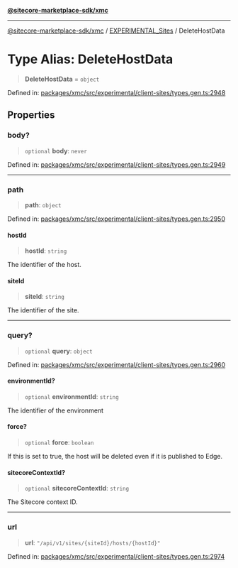 [**@sitecore-marketplace-sdk/xmc**](../../../../README.md)

***

[@sitecore-marketplace-sdk/xmc](../../../../README.md) / [EXPERIMENTAL\_Sites](../README.md) / DeleteHostData

# Type Alias: DeleteHostData

> **DeleteHostData** = `object`

Defined in: [packages/xmc/src/experimental/client-sites/types.gen.ts:2948](https://github.com/Sitecore/marketplace-sdk/blob/main/packages/xmc/src/experimental/client-sites/types.gen.ts#L2948)

## Properties

### body?

> `optional` **body**: `never`

Defined in: [packages/xmc/src/experimental/client-sites/types.gen.ts:2949](https://github.com/Sitecore/marketplace-sdk/blob/main/packages/xmc/src/experimental/client-sites/types.gen.ts#L2949)

***

### path

> **path**: `object`

Defined in: [packages/xmc/src/experimental/client-sites/types.gen.ts:2950](https://github.com/Sitecore/marketplace-sdk/blob/main/packages/xmc/src/experimental/client-sites/types.gen.ts#L2950)

#### hostId

> **hostId**: `string`

The identifier of the host.

#### siteId

> **siteId**: `string`

The identifier of the site.

***

### query?

> `optional` **query**: `object`

Defined in: [packages/xmc/src/experimental/client-sites/types.gen.ts:2960](https://github.com/Sitecore/marketplace-sdk/blob/main/packages/xmc/src/experimental/client-sites/types.gen.ts#L2960)

#### environmentId?

> `optional` **environmentId**: `string`

The identifier of the environment

#### force?

> `optional` **force**: `boolean`

If this is set to true, the host will be deleted even if it is published to Edge.

#### sitecoreContextId?

> `optional` **sitecoreContextId**: `string`

The Sitecore context ID.

***

### url

> **url**: `"/api/v1/sites/{siteId}/hosts/{hostId}"`

Defined in: [packages/xmc/src/experimental/client-sites/types.gen.ts:2974](https://github.com/Sitecore/marketplace-sdk/blob/main/packages/xmc/src/experimental/client-sites/types.gen.ts#L2974)
